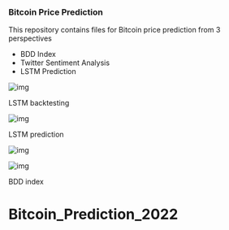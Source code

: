 ### Bitcoin Price Prediction

This repository contains files for Bitcoin price prediction from 3 perspectives
- BDD Index
- Twitter Sentiment Analysis
- LSTM Prediction



![img](https://upload-images.jianshu.io/upload_images/4576145-10776bd3caa925ad.png?imageMogr2/auto-orient/strip|imageView2/2/w/1200/format/webp)

LSTM backtesting



![img](https://upload-images.jianshu.io/upload_images/4576145-d6cab12d7357b86b.png?imageMogr2/auto-orient/strip|imageView2/2/w/1200/format/webp)

LSTM prediction



![img](https://upload-images.jianshu.io/upload_images/4576145-4d93d4029f810981.png?imageMogr2/auto-orient/strip|imageView2/2/w/1200/format/webp)



![img](https://upload-images.jianshu.io/upload_images/4576145-74190f51718d4e19.png?imageMogr2/auto-orient/strip|imageView2/2/w/1200/format/webp)

BDD index

# Bitcoin_Prediction_2022
